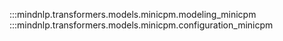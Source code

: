:::mindnlp.transformers.models.minicpm.modeling_minicpm
:::mindnlp.transformers.models.minicpm.configuration_minicpm